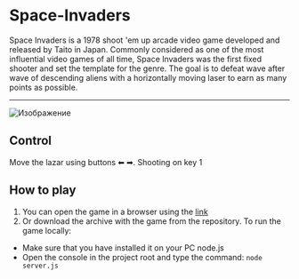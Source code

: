 # Space-Invaders
Space Invaders is a 1978 shoot 'em up arcade video game developed and released by Taito in Japan. Commonly considered as one of the most influential video games of all time, Space Invaders was the first fixed shooter and set the template for the genre. The goal is to defeat wave after wave of descending aliens with a horizontally moving laser to earn as many points as possible.
___

![Изображение][1]

## Control
Move the lazar using buttons &#11013; &#10145;. Shooting on key 1

## How to play
1. You can open the game in a browser using the [link](https://mogrima.github.io/Space-Invaders/)
2. Or download the archive with the game from the repository. To run the game locally:
  * Make sure that you have installed it on your PC node.js
* Open the console in the project root and type the command:
  ```node server.js ```

[1]:Assets/preview.png

